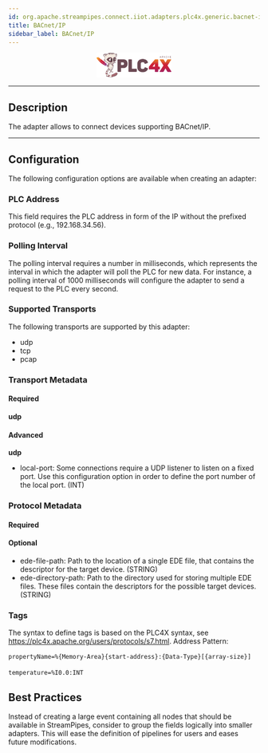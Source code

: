 ```yaml
---
id: org.apache.streampipes.connect.iiot.adapters.plc4x.generic.bacnet-ip
title: BACnet/IP
sidebar_label: BACnet/IP
---
```


<!--
  ~ Licensed to the Apache Software Foundation (ASF) under one or more
  ~ contributor license agreements.  See the NOTICE file distributed with
  ~ this work for additional information regarding copyright ownership.
  ~ The ASF licenses this file to You under the Apache License, Version 2.0
  ~ (the "License"); you may not use this file except in compliance with
  ~ the License.  You may obtain a copy of the License at
  ~
  ~    http://www.apache.org/licenses/LICENSE-2.0
  ~
  ~ Unless required by applicable law or agreed to in writing, software
  ~ distributed under the License is distributed on an "AS IS" BASIS,
  ~ WITHOUT WARRANTIES OR CONDITIONS OF ANY KIND, either express or implied.
  ~ See the License for the specific language governing permissions and
  ~ limitations under the License.
  ~
  -->



<p align="center"> 
    <img src="/img/pipeline-elements/org.apache.streampipes.connect.iiot.adapters.plc4x.generic.bacnet-ip/icon.png" width="150px;" class="pe-image-documentation"/>
</p>

***

## Description

The adapter allows to connect devices supporting BACnet/IP.

***

## Configuration

The following configuration options are available when creating an adapter:

### PLC Address

This field requires the PLC address in form of the IP without the prefixed protocol (e.g., 192.168.34.56).

### Polling Interval

The polling interval requires a number in milliseconds, which represents the interval in which the adapter will poll the
PLC for new data. For instance, a polling interval of 1000 milliseconds will configure the adapter to send a request to
the PLC every second.

### Supported Transports

The following transports are supported by this adapter:

* udp
* tcp
* pcap

### Transport Metadata

#### Required

**udp**



#### Advanced

**udp**

* local-port: Some connections require a UDP listener to listen on a fixed port.
Use this configuration option in order to define the port number of the local port. (INT)

### Protocol Metadata

#### Required



#### Optional

* ede-file-path: Path to the location of a single EDE file, that contains the descriptor for the target device. (STRING)
* ede-directory-path: Path to the directory used for storing multiple EDE files. These files contain the descriptors for the possible target devices. (STRING)

### Tags

The syntax to define tags is based on the PLC4X syntax, see https://plc4x.apache.org/users/protocols/s7.html.
Address Pattern:

```
propertyName=%{Memory-Area}{start-address}:{Data-Type}[{array-size}]

temperature=%I0.0:INT
```

## Best Practices

Instead of creating a large event containing all nodes that should be available in StreamPipes, consider to group the
fields logically into smaller adapters.
This will ease the definition of pipelines for users and eases future modifications.
